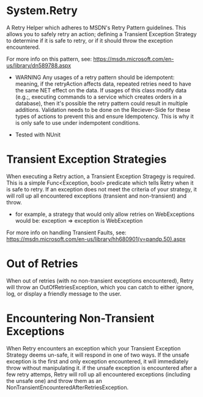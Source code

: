 # System.Retry
A Retry Helper which adheres to MSDN's Retry Pattern guidelines. 
This allows you to safely retry an action; defining a Transient Exception Strategy to determine if it is safe to retry, or if it should throw the exception encountered.

For more info on this pattern, see: https://msdn.microsoft.com/en-us/library/dn589788.aspx

* WARNING
 Any usages of a retry pattern should be idempotent: meaning, if the retryAction affects data, repeated retries need to have the same NET effect on the data. 
 If usages of this class modify data (e.g.;, executing commands to a service which creates orders in a database), then it's possible the retry pattern could result in multiple additions. Validation needs to be done on the Reciever-Side for these types of actions to prevent this and ensure Idempotency. 
 This is why it is only safe to use under indempotent conditions.
 
- Tested with NUnit

# Transient Exception Strategies
When executing a Retry action, a Transient Exception Stragegy is required. This is a simple Func<Exception, bool> predicate which tells Retry when it is safe to retry. If an exception does not meet the criteria of your strategy, it will roll up all encountered exceptions (transient and non-transient) and throw. 

- for example, a strategy that would only allow retries on WebExceptions would be: exception => exception is WebException

For more info on handling Transient Faults, see: https://msdn.microsoft.com/en-us/library/hh680901(v=pandp.50).aspx

# Out of Retries
When out of retries (with no non-transient exceptions encountered), Retry will throw an OutOfRetriesException, which you can catch to either ignore, log, or display a friendly message to the user. 

# Encountering Non-Transient Exceptions 
When Retry encounters an exception which your Transient Exception Strategy deems un-safe, it will respond in one of two ways. 
If the unsafe exception is the first and only exception encountered, it will immediately throw without manipulating it. 
if the unsafe exception is encountered after a few retry attemps, Retry will roll up all encountered exceptions (including the unsafe one) and throw them as an NonTransientEncounteredAfterRetriesException.

